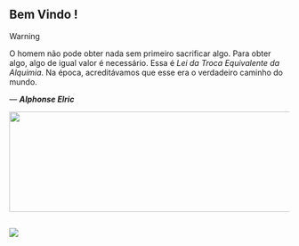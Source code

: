 ## Bem Vindo !

> [!WARNING]
> O homem não pode obter nada sem primeiro sacrificar algo. Para
> obter algo, algo de igual valor é necessário. Essa é
> _Lei da Troca Equivalente da Alquimia_. Na época, acreditávamos que esse era
> o verdadeiro caminho do mundo.
>
> ― ***Alphonse Elric***

  <div>
 <a href ="https://github.com/Nvkenin">
   <img height="180em" width="520em" src="https://github-readme-stats.vercel.app/api?username=Nvkenin&show_icons=true&theme=aura">
  <div>

##

  <div>
  <a href="https://www.linkedin.com/in/raul-cambiatti-7b5139268/" target="_blank"><img src="https://img.shields.io/badge/-LinkedIn-%230077B5?style=for-the-badge&logo=linkedin&logoColor=white" target="_blank">
  </div>
